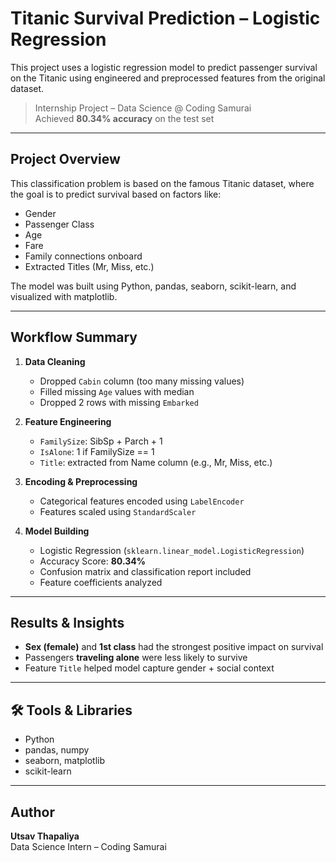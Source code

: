# Titanic Survival Prediction – Logistic Regression

This project uses a logistic regression model to predict passenger survival on the Titanic using engineered and preprocessed features from the original dataset.

>  Internship Project – Data Science @ Coding Samurai  
>  Achieved **80.34% accuracy** on the test set

---

##  Project Overview

This classification problem is based on the famous Titanic dataset, where the goal is to predict survival based on factors like:

- Gender
- Passenger Class
- Age
- Fare
- Family connections onboard
- Extracted Titles (Mr, Miss, etc.)

The model was built using Python, pandas, seaborn, scikit-learn, and visualized with matplotlib.

---

##  Workflow Summary

1. **Data Cleaning**  
   - Dropped `Cabin` column (too many missing values)  
   - Filled missing `Age` values with median  
   - Dropped 2 rows with missing `Embarked`

2. **Feature Engineering**  
   - `FamilySize`: SibSp + Parch + 1  
   - `IsAlone`: 1 if FamilySize == 1  
   - `Title`: extracted from Name column (e.g., Mr, Miss, etc.)

3. **Encoding & Preprocessing**  
   - Categorical features encoded using `LabelEncoder`  
   - Features scaled using `StandardScaler`

4. **Model Building**  
   - Logistic Regression (`sklearn.linear_model.LogisticRegression`)  
   - Accuracy Score: **80.34%**  
   - Confusion matrix and classification report included  
   - Feature coefficients analyzed

---

##  Results & Insights

- **Sex (female)** and **1st class** had the strongest positive impact on survival  
- Passengers **traveling alone** were less likely to survive  
- Feature `Title` helped model capture gender + social context

---

## 🛠️ Tools & Libraries

- Python
- pandas, numpy
- seaborn, matplotlib
- scikit-learn

---

##  Author

**Utsav Thapaliya**  
Data Science Intern – Coding Samurai  
